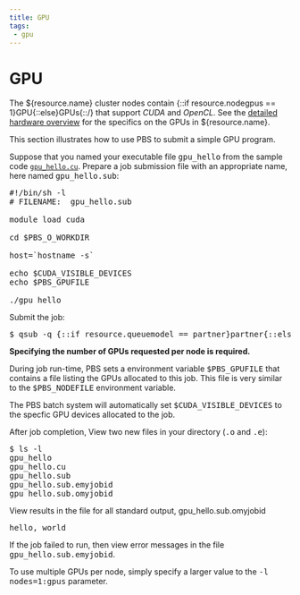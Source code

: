 ```yaml
---
title: GPU
tags:
 - gpu
---
```

# GPU

The ${resource.name} cluster nodes contain {::if resource.nodegpus == 1}GPU{::else}GPUs{::/} that support <em>CUDA</em> and <em>OpenCL</em>. See the [detailed hardware overview](../../../../overview) for the specifics on the GPUs in ${resource.name}.

This section illustrates how to use PBS to submit a simple GPU program.

Suppose that you named your executable file <kbd>gpu_hello</kbd> from the sample code [`gpu_hello.cu`](/knowledge/downloads/compile/src/gpu_hello.cu).  Prepare a job submission file with an appropriate name, here named <kbd>gpu_hello.sub</kbd>:

<pre>
#!/bin/sh -l
# FILENAME:  gpu_hello.sub

module load cuda

cd $PBS_O_WORKDIR

host=`hostname -s`

echo $CUDA_VISIBLE_DEVICES
echo $PBS_GPUFILE

./gpu_hello
</pre>

Submit the job:
<pre>
$ qsub -q {::if resource.queuemodel == partner}partner{::else}${resource.queue}{::/} -l nodes=1:gpus=1,walltime=00:01:00 gpu_hello.sub
</pre>

<b>Specifying the number of GPUs requested per node is required.</b>
<p>
During job run-time, PBS sets a environment variable <kbd>$PBS_GPUFILE</kbd> that contains a file listing the GPUs allocated to this job. This file is very similar to the <kbd>$PBS_NODEFILE</kbd> environment variable. 
</p>
<p>
The PBS batch system will automatically set <kbd>$CUDA_VISIBLE_DEVICES</kbd> to the specfic GPU devices allocated to the job.
</p>

After job completion, View two new files in your directory (<kbd>.o</kbd> and <kbd>.e</kbd>):
<pre>
$ ls -l
gpu_hello
gpu_hello.cu
gpu_hello.sub
gpu_hello.sub.emyjobid
gpu_hello.sub.omyjobid
</pre> 

View results in the file for all standard output, gpu_hello.sub.omyjobid
<pre>
hello, world
</pre>

If the job failed to run, then view error messages in the file <kbd>gpu_hello.sub.emyjobid</kbd>.

To use multiple GPUs per node, simply specify a larger value to the <kbd>-l nodes=1:gpus</kbd> parameter. 
